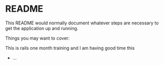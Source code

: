 # README

This README would normally document whatever steps are necessary to get the
application up and running.

Things you may want to cover:

This is rails one month training and I am having good time this 


* ...
